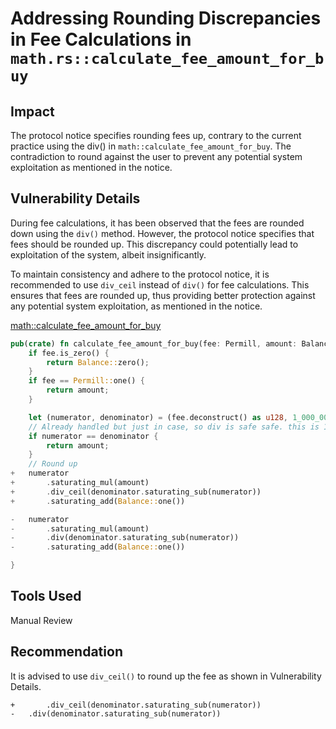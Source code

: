 # Addressing Rounding Discrepancies in Fee Calculations in  `math.rs::calculate_fee_amount_for_buy`

## Impact

The protocol notice specifies rounding fees up, contrary to the current practice using the div() in `math::calculate_fee_amount_for_buy`. The contradiction to round against the user to prevent any potential system exploitation as mentioned in the notice.

## Vulnerability Details

During fee calculations, it has been observed that the fees are rounded down using the `div()` method. However, the protocol notice specifies that fees should be rounded up. This discrepancy could potentially lead to exploitation of the system, albeit insignificantly. 

To maintain consistency and adhere to the protocol notice, it is recommended to use `div_ceil` instead of `div()` for fee calculations. This ensures that fees are rounded up, thus providing better protection against any potential system exploitation, as mentioned in the notice.

[math::calculate_fee_amount_for_buy](https://github.com/code-423n4/2024-02-hydradx/blob/603187123a20e0cb8a7ea85c6a6d718429caad8d/HydraDX-node/math/src/omnipool/math.rs#L145C1-L149C34)
```Rust
pub(crate) fn calculate_fee_amount_for_buy(fee: Permill, amount: Balance) -> Balance {
	if fee.is_zero() {
		return Balance::zero();
	}
	if fee == Permill::one() {
		return amount;
	}

	let (numerator, denominator) = (fee.deconstruct() as u128, 1_000_000u128);
	// Already handled but just in case, so div is safe safe. this is 100%
	if numerator == denominator {
		return amount;
	}
	// Round up
+	numerator
+		.saturating_mul(amount)
+		.div_ceil(denominator.saturating_sub(numerator))
+		.saturating_add(Balance::one())

-	numerator
-		.saturating_mul(amount)
-		.div(denominator.saturating_sub(numerator))
-		.saturating_add(Balance::one())

}
```

## Tools Used
Manual Review

## Recommendation
It is advised to use `div_ceil()` to round up the fee as shown in Vulnerability Details.
```solidity
+       .div_ceil(denominator.saturating_sub(numerator))
-	.div(denominator.saturating_sub(numerator))
```